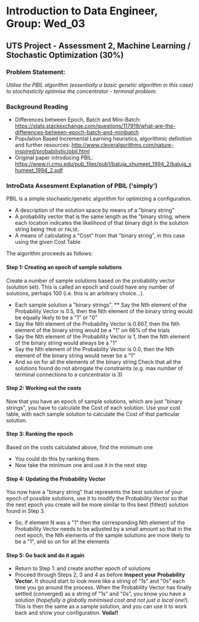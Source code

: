 # Introduction to Data Engineer, Group: Wed_03
## UTS Project - Assessment 2, Machine Learning / Stochastic Optimization (30%)

### Problem Statement:
*Utilise the PBIL algorithm (essentially a basic genetic algorithm in this case) to stochasticlly optimise the concentrator - terminal problem.*

### Background Reading
* Differences between Epoch, Batch and Mini-Batch: https://stats.stackexchange.com/questions/117919/what-are-the-differences-between-epoch-batch-and-minibatch
* Population Based Incremental Learning heuristics, algorithmic definition and further resources: http://www.cleveralgorithms.com/nature-inspired/probabilistic/pbil.html
* Original paper introducing PBIL: https://www.ri.cmu.edu/pub_files/pub1/baluja_shumeet_1994_2/baluja_shumeet_1994_2.pdf


### IntroData Assesment Explanation of PBIL ('simply')
PBIL is a simple stochastic/genetic algorithm for optimizing a configuration.

* A description of the solution space by means of a "binary string"
* A probability vector that is the same length as the "binary string, where each location indicates the likelihood of that binary digit in the solution string being `TRUE` or `FALSE`.
* A means of calculating a "Cost" from that "binary string", in this case using the given Cost Table

The algorithm proceeds as follows:
#### Step 1: Creating an epoch of sample solutions
Create a number of sample solutions based on the probability vector (solution set). This is called an epoch and could have any number of solutions, perhaps 100 (i.e. this is an arbitrary choice...).
* Each sample solution a "binary strings".
** Say the Nth element of the Probability Vector is 0.5, then the Nth element of the binary string would be equally likely to be a "1" or "0"
* Say the Nth element of the Probability Vector is 0.667, then the Nth element of the binary string would be a "1" on 66% of the trials
* Say the Nth element of the Probability Vector is 1, then the Nth element of the binary string would always be a "1"
* Say the Nth element of the Probability Vector is 0.0, then the Nth element of the binary string would never be a "1"
* And so on for all the elements of the binary string
Check that all the solutions found do not abrogate the constraints (e.g. max number of terminal connections to a concentrator is 3)
#### Step 2: Working out the costs
Now that you have an epoch of sample solutions, which are just "binary strings", you have to calculate the Cost of each solution.
Use your cost table, with each sample solution to calculate the Cost of that particular solution.
#### Step 3: Ranking the epoch
Based on the costs calculated above, find the minimum one
* You could do this by ranking them.
* Now take the minimum one and use it in the next step
#### Step 4: Updating the Probability Vector
You now have a "binary string" that represents the best solution of your epoch of possible solutions, use it to modify the Probability Vector so that the next epoch you create will be more similar to this best (fittest) solution found in Step 3.
* So, if element N was a "1" then the corresponding Nth element of the Probability Vector needs to be adjusted by a small amount so that in the next epoch, the Nth elements of the sample solutions are more likely to be a "1", and so on for all the elements
#### Step 5: Go back and do it again
* Return to Step 1: and create another epoch of solutions
* Proceed through Steps 2, 3 and 4 as before
**Inspect your Probability Vector.** It should start to look more like a string of "1s" and "0s" each time you go around the process.
When the Probability Vector has finally settled (converged) as a string of "1s" and "0s", you know you have a solution (*hopefully a globally minimised cost and not just a local one!*).
This is then the same as a sample solution, and you can use it to work back and show your configuration. 
**Voila!!**
